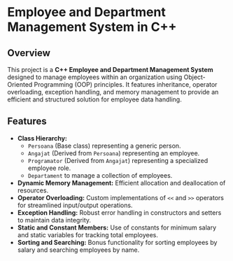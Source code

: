 # Employee and Department Management System in C++

## Overview
This project is a **C++ Employee and Department Management System** designed to manage employees within an organization using Object-Oriented Programming (OOP) principles.
It features inheritance, operator overloading, exception handling, and memory management to provide an efficient and structured solution for employee data handling.

## Features
- **Class Hierarchy:**
  - `Persoana` (Base class) representing a generic person.
  - `Angajat` (Derived from `Persoana`) representing an employee.
  - `Programator` (Derived from `Angajat`) representing a specialized employee role.
  - `Departament` to manage a collection of employees.
- **Dynamic Memory Management:** Efficient allocation and deallocation of resources.
- **Operator Overloading:** Custom implementations of `<<` and `>>` operators for streamlined input/output operations.
- **Exception Handling:** Robust error handling in constructors and setters to maintain data integrity.
- **Static and Constant Members:** Use of constants for minimum salary and static variables for tracking total employees.
- **Sorting and Searching:** Bonus functionality for sorting employees by salary and searching employees by name.
